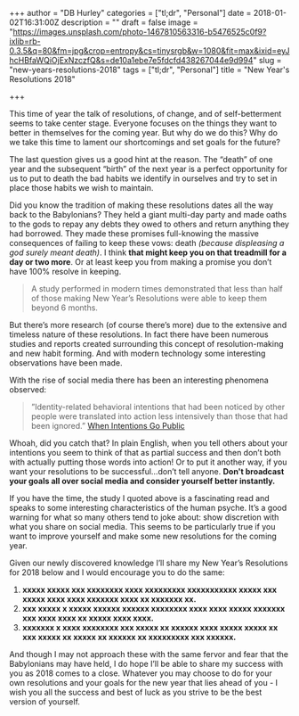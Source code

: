 +++
author = "DB Hurley"
categories = ["tl;dr", "Personal"]
date = 2018-01-02T16:31:00Z
description = ""
draft = false
image = "https://images.unsplash.com/photo-1467810563316-b5476525c0f9?ixlib=rb-0.3.5&q=80&fm=jpg&crop=entropy&cs=tinysrgb&w=1080&fit=max&ixid=eyJhcHBfaWQiOjExNzczfQ&s=de10a1ebe7e5fdcfd438267044e9d994"
slug = "new-years-resolutions-2018"
tags = ["tl;dr", "Personal"]
title = "New Year's Resolutions 2018"

+++


This time of year the talk of resolutions, of change, and of self-betterment seems to take center stage. Everyone focuses on the things they want to better in themselves for the coming year. But why do we do this? Why do we take this time to lament our shortcomings and set goals for the future?

The last question gives us a good hint at the reason. The “death” of one year and the subsequent “birth” of the next year is a perfect opportunity for us to put to death the bad habits we identify in ourselves and try to set in place those habits we wish to maintain.

Did you know the tradition of making these resolutions dates all the way back to the Babylonians? They held a giant multi-day party and made oaths to the gods to repay any debts they owed to others and return anything they had borrowed. They made these promises full-knowing the massive consequences of failing to keep these vows: death _(because displeasing a god surely meant death)_. I think **that might keep you on that treadmill for a day or two more**. Or at least keep you from making a promise you don’t have 100% resolve in keeping.

> A study performed in modern times demonstrated that less than half of those making New Year’s Resolutions were able to keep them beyond 6 months.

But there’s more research (of course there’s more) due to the extensive and timeless nature of these resolutions. In fact there have been numerous studies and reports created surrounding this concept of resolution-making and new habit forming. And with modern technology some interesting observations have been made.

With the rise of social media there has been an interesting phenomena observed:

> ”Identity-related behavioral intentions that had been noticed by other people were translated into action less intensively than those that had been ignored.” [When Intentions Go Public](http://www.psych.nyu.edu/gollwitzer/09_Gollwitzer_Sheeran_Seifert_Michalski_When_Intentions_.pdf)

Whoah, did you catch that? In plain English, when you tell others about your intentions you seem to think of that as partial success and then don’t both with actually putting those words into action! Or to put it another way, if you want your resolutions to be successful…don’t tell anyone. **Don't broadcast your goals all over social media and consider yourself better instantly.**

If you have the time, the study I quoted above is a fascinating read and speaks to some interesting characteristics of the human psyche. It’s a good warning for what so many others tend to joke about: show discretion with what you share on social media. This seems to be particularly true if you want to improve yourself and make some new resolutions for the coming year.

Given our newly discovered knowledge I’ll share my New Year’s Resolutions for 2018 below and I would encourage you to do the same:

1. **xxxxx xxxxx xxx xxxxxxxx xxxx xxxxxxxxx xxxxxxxxxxx xxxxx xxx xxxxx xxxx xxxx xxxxxxx xxxx xx xxxxxxx xx.**
2. **xxx xxxxx x xxxxx xxxxxx xxxxxx xxxxxxxx xxxx xxxx xxxxx xxxxxxx xxx xxxx xxxx xx xxxxx xxxx xxxx.**
3. **xxxxxxx x xxxx xxxxxxxx xxx xxxxx xx xxxxxx xxxx xxxxx xxxxx xx xxx xxxxx xx xxxxx xx xxxxxx xx xxxxxxxxx xxx xxxxxx.**

And though I may not approach these with the same fervor and fear that the Babylonians may have held, I do hope I’ll be able to share my success with you as 2018 comes to a close. Whatever you may choose to do for your own resolutions and your goals for the new year that lies ahead of you - I wish you all the success and best of luck as you strive to be the best version of yourself.

